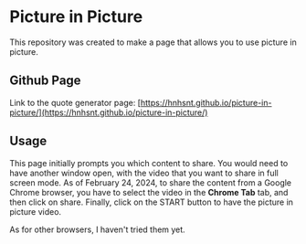 # Picture in Picture
This repository was created to make a page that allows you to use picture in picture.

## Github Page
Link to the quote generator page: [https://hnhsnt.github.io/picture-in-picture/](https://hnhsnt.github.io/picture-in-picture/)

## Usage
This page initially prompts you which content to share. You would need to have another window open, with the video that you want to share in full screen mode. As of February 24, 2024, to share the content from a Google Chrome browser, you have to select the video in the **Chrome Tab** tab, and then click on share. Finally, click on the START button to have the picture in picture video.

As for other browsers, I haven't tried them yet.
